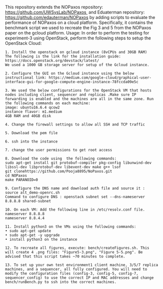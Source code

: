 This repository extends the NOPaxos repository: https://github.com/UWSysLab/NOPaxos  and Eduaterman repository: https://github.com/edauterman/NOPaxos by adding scripts to evaluate the performance of NOPaxos on a cloud platform. Specifically, it contains the benchmark script we used to recreate the Fig 3 and 5  from the NOPaxos paper on the gcloud platform.
Usage:
In order to perform the testing for experiment-3 using OpenStack, perform the following steps to setup the OpenStack Cloud:

	1. Install the openstack on gcloud instance (8vCPUs and 30GB RAM)
	The following is the link for the installation guide: https://docs.openstack.org/devstack/latest/
	We used a 1000 GB storage server for setup of the Gcloud instance.
	
	2. Configure the GUI on the Gcloud instance using the below instructional link: https://medium.com/google-cloud/graphical-user-interface-gui-for-google-compute-engine-instance-78fccda09e5c
	
	3. We used the below configurations for the OpenStack VM that hosts nodes including client, sequencer and replicas .Make sure IP forwarding is enabled and the machines are all in the same zone. Run the following commands on each machine:
	image: ubuntu16.6.4 qcow2
	instance flavor: m1.medium
	4GB RAM and 40GB disk
	
	4. Change the firewall settings to allow all SSH and TCP traffic
	
	5. Download the pem file
	
	6. ssh into the instance
	
	7. change the user permissions to get root access
	
	8. Download the code using  the following commands:
	sudo apt-get install git protobuf-compiler pkg-config libunwind-dev libssl-dev libprotobuf-dev libevent-dev make g++ lsof
	git clonehttps://github.com/Pooja8895/NoPaxos.git
	cd NOPaxos
	make PARANOID=0 
	
	9. Configure the DNS name and download auth file and source it : source alt_demo-openrc.sh
	Command to configure DNS : openstack subnet set --dns-nameserver 8.8.8.8 shared-subnet
	
	10. On each VM: Add the following line in /etc/resolv.conf file.
	nameserver 8.8.8.8 
	nameserver 8.8.4.4

	11. Install python3 on the VMs using the following commands:
	• sudo apt-get update
	• sudo apt-get -y upgrade
	• install python3 on the instance

	12. To recreate all figures, execute: bench/createFigures.sh. This will create 4 .png files: "Figure5-3.png", "Figure 5-5.png". Be advised that this script takes ~70 minutes to complete.
	
	13. To set up your own test environment1 client machine, 3/5/7 replica machines, and a sequencer, all fully configured. You will need to modify the configuration files (config-3, config-5, config-7, sequencer_config) to use the correct IP and MAC addresses and change bench/runBench.py to ssh into the correct machines.
	
	
